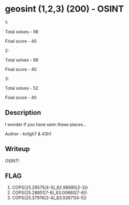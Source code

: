# geosint (1,2,3) (200) - OSINT

1:

Total solves - 98

Final score - 40

2:

Total solves - 89

Final score - 40

3:

Total solves - 52

Final score - 40

## Description
I wonder if you have seen these places...

Author - kn1gh7 & 43h1 

## Writeup
OSINT!

## FLAG
1. COPS{25.26575[4-5]_82.98995[2-3]}
2. COPS{25.28851[7-8]_83.00660[7-8]}
3. COPS{25.37976[3-4]_83.02671[4-5]}
